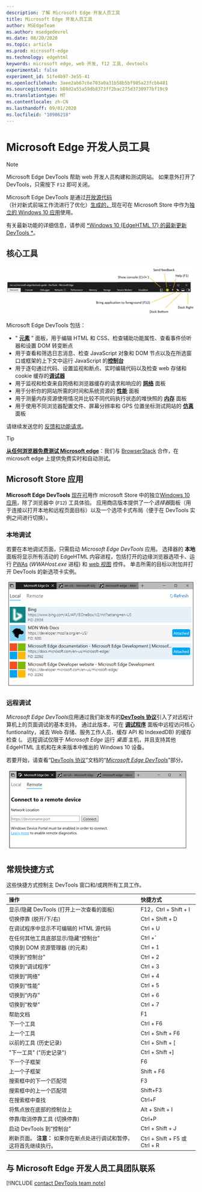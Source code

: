 ```yaml
---
description: 了解 Microsoft Edge 开发人员工具
title: Microsoft Edge 开发人员工具
author: MSEdgeTeam
ms.author: msedgedevrel
ms.date: 08/20/2020
ms.topic: article
ms.prod: microsoft-edge
ms.technology: edgehtml
keywords: microsoft edge, web 开发, f12 工具, devtools
experimental: false
experiment_id: 51fe4b97-3e55-41
ms.openlocfilehash: 3aee2ab67c6e703a0a31b58b5bf985a23fcbb481
ms.sourcegitcommit: b88d2a55a59db8373ff2bac275d3730977bf19c9
ms.translationtype: MT
ms.contentlocale: zh-CN
ms.lasthandoff: 09/01/2020
ms.locfileid: "10986218"
---
```

# Microsoft Edge 开发人员工具  

> [!NOTE]
> Microsoft Edge DevTools 帮助 web 开发人员构建和测试网站。  如果意外打开了 DevTools，只需按下 `F12` 即可关闭。  

Microsoft Edge DevTools 是通过[开放源代码](https://github.com/Microsoft/ChakraCore)（针对新式前端工作流进行了优化）[生成的，](https://www.typescriptlang.org/)现在可在 Microsoft Store 中作为[独立的 Windows 10 应用](https://www.microsoft.com/store/p/microsoft-edge-devtools-preview/9mzbfrmz0mnj)使用。

有关最新功能的详细信息，请参阅 [*Windows 10 (EdgeHTML 17) 的最新更新 DevTools *](./devtools-guide/whats-new.md)。

## 核心工具

![Microsoft Edge 开发工具](./devtools-guide/media/devtools.png)

Microsoft Edge DevTools 包括：

 - " [**元素**](./devtools-guide/elements.md) " 面板，用于编辑 HTML 和 CSS、检查辅助功能属性、查看事件侦听器和设置 DOM 转变断点
 - 用于查看和筛选日志消息、检查 JavaScript 对象和 DOM 节点以及在所选窗口或框架的上下文中运行 JavaScript 的[**控制台**](./devtools-guide/console.md)
 - 用于逐句通过代码、设置监视和断点、实时编辑代码以及检查 web 存储和 cookie 缓存的[**调试器**](./devtools-guide/debugger.md)
 - 用于监视和检查来自网络和浏览器缓存的请求和响应的 [**网络**](./devtools-guide/network.md) 面板 
 - 用于分析你的网站所需的时间和系统资源的 [**性能**](./devtools-guide/performance.md) 面板
 - 用于测量内存资源使用情况并比较不同代码执行状态的堆快照的 [**内存**](./devtools-guide/memory.md) 面板
 - 用于使用不同浏览器配置文件、屏幕分辨率和 GPS 位置坐标测试网站的 [**仿真**](./devtools-guide/emulation.md) 面板

请继续发送您的 [反馈和功能请求](#getting-in-touch-with-the-microsoft-edge-devtools-team)。

> [!TIP]
> **[从任何浏览器免费测试 Microsoft edge](https://developer.microsoft.com/microsoft-edge/tools/remote/)**：我们与 [BrowserStack](https://www.browserstack.com/test-on-microsoft-edge-browser#live-cloud) 合作，在 microsoft edge 上提供免费实时和自动测试。

## Microsoft Store 应用

**Microsoft Edge DevTools** [现在可](./devtools-guide/whats-new.md)用作 microsoft Store 中的独立[Windows 10 应用](https://www.microsoft.com/store/p/microsoft-edge-devtools-preview/9mzbfrmz0mnj?activetab=pivot%3aoverviewtab)，除了浏览器中 (`F12`) 工具体验。 应用商店版本提供了一个*选择器*面板（用于连接以打开本地和远程页面目标）以及一个选项卡式布局（便于在 DevTools 实例之间进行切换）。

### 本地调试

若要在本地调试页面，只需启动 *Microsoft Edge DevTools* 应用。 选择器的 **本地** 面板将显示所有活动的 EdgeHTML 内容进程，包括打开的边缘浏览器选项卡、运行 [PWAs](./progressive-web-apps-edgehtml/index.md) (*WWAHost.exe* 进程) 和 [web 视图](./webview.md) 控件。 单击所需的目标以附加并打开 DevTools 的新选项卡实例。

![DevTools 应用的“本地”面板](./devtools-guide/media/chooser_local.png)

### 远程调试

*Microsoft Edge DevTools*应用通过我们新发布的[**DevTools 协议**](./devtools-protocol/index.md)引入了对远程计算机上的页面调试的基本支持。 通过此版本，可在 [**调试程序**](./devtools-guide/debugger.md) 面板中远程访问核心 funtionality，减去 Web 存储、服务工作人员、缓存 API 和 IndexedDB) 的缓存检查 (。 远程调试仅限于 *Microsoft Edge* 运行 *桌面* 主机，并且支持其他 EdgeHTML 主机和在未来版本中推出的 Windows 10 设备。

若要开始，请查看“[DevTools 协议](./devtools-protocol/index.md)”文档的“[*Microsoft Edge DevTools*](./devtools-protocol/0.1/clients.md#microsoft-edge-devtools-preview)”部分。

![DevTools 应用“远程”面板](./devtools-guide/media/chooser_remote.png)

## 常规快捷方式

这些快捷方式控制主 DevTools 窗口和/或跨所有工具工作。

操作 | 快捷方式
:------------ | :-------------
显示/隐藏 DevTools (打开上一次查看的面板)  | F12，Ctrl + Shift + I
切换停靠 (脱开/下/右)  | Ctrl + Shift + D 
在调试程序中显示不可编辑的 HTML 源代码 | Ctrl + U
在任何其他工具底部显示/隐藏“控制台”  | Ctrl +**`**
切换到 DOM 资源管理器 (的元素)  | Ctrl + 1
切换到“控制台” |  Ctrl + 2
切换到“调试程序” | Ctrl + 3
切换到“网络” | Ctrl + 4
切换到“性能” | Ctrl + 5
切换到“内存” | Ctrl + 6
切换到“枚举” | Ctrl + 7
帮助文档 | F1
下一个工具 | Ctrl + F6
上一个工具 | Ctrl + Shift + F6
以前的工具 (历史记录)  | Ctrl + Shift + [
"下一工具" ("历史记录")  | Ctrl + Shift +]
下一个子框架    | F6
上一个子框架 | Shift + F6
搜索框中的下一个匹配项 | F3
搜索框中的上一个匹配项 | Shift+F3
在搜索框中查找 | Ctrl+F
将焦点放在底部的控制台上 | Alt + Shift + I
停靠/取消停靠工具 (切换停靠)  | Ctrl+P  
启动 DevTools 到“控制台” | Ctrl + Shift + J
刷新页面。 **注意：** 如果你在断点处进行调试和暂停，这将首先继续执行。 | Ctrl + Shift + F5 或 Ctrl + R

## 与 Microsoft Edge 开发人员工具团队联系  

[!INCLUDE [contact DevTools team note](./devtools-guide-chromium/includes/contact-devtools-team-note.md)]  

